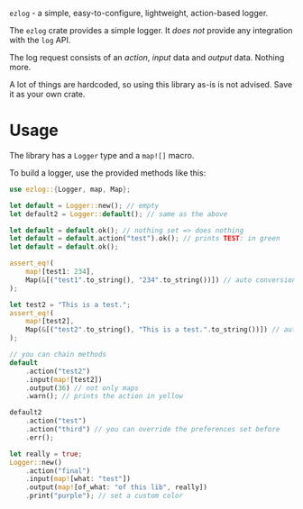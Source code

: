 `ezlog` - a simple, easy-to-configure, lightweight, action-based logger.

The `ezlog` crate provides a simple logger. It _does not_ provide any integration with the `log` API.

The log request consists of an _action_, _input_ data and _output_ data. Nothing more.

A lot of things are hardcoded, so using this library as-is is not advised. Save it as your own crate.

# Usage

The library has a `Logger` type and a `map![]` macro.

To build a logger, use the provided methods like this:

```rust
use ezlog::{Logger, map, Map};

let default = Logger::new(); // empty
let default2 = Logger::default(); // same as the above

let default = default.ok(); // nothing set => does nothing
let default = default.action("test").ok(); // prints TEST: in green
let default = default.ok();

assert_eq!(
    map![test1: 234],
    Map(&[("test1".to_string(), "234".to_string())]) // auto conversion to String
);

let test2 = "This is a test.";
assert_eq!(
    map![test2],
    Map(&[("test2".to_string(), "This is a test.".to_string())]) // auto expansion
);

// you can chain methods
default
    .action("test2")
    .input(map![test2])
    .output(36) // not only maps
    .warn(); // prints the action in yellow

default2
    .action("test")
    .action("third") // you can override the preferences set before
    .err();

let really = true;
Logger::new()
    .action("final")
    .input(map![what: "test"])
    .output(map![of_what: "of this lib", really])
    .print("purple"); // set a custom color
```
